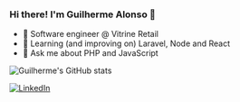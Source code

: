 ### Hi there! I'm Guilherme Alonso 👋

- 🔭 Software engineer @ Vitrine Retail
- 🌱 Learning (and improving on) Laravel, Node and React
- 💬 Ask me about PHP and JavaScript

![Guilherme's GitHub stats](https://github-readme-stats.vercel.app/api?username=guimalonso&show_icons=false&theme=merko)

[![LinkedIn](https://img.shields.io/badge/-LinkedIn-0D0D0D?style-flat&labelColor=0D0D0D&logo=linkedin&color=white)](https://www.linkedin.com/in/guilherme-marques-alonso/)

<!--
**guimalonso/guimalonso** is a ✨ _special_ ✨ repository because its `README.md` (this file) appears on your GitHub profile.

Here are some ideas to get you started:

- 🔭 I’m currently working on ...
- 🌱 I’m currently learning ...
- 👯 I’m looking to collaborate on ...
- 🤔 I’m looking for help with ...
- 💬 Ask me about ...
- 📫 How to reach me: ...
- 😄 Pronouns: ...
- ⚡ Fun fact: ...
-->
